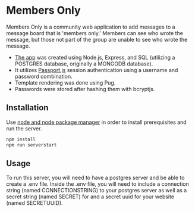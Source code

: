 # Members Only

Members Only is a community web application to add messages to a message board that is 'members only.'
Members can see who wrote the message, but those not part of the group are unable to see who wrote the message.

- [The app](https://members---only.herokuapp.com/) was created using Node.js, Express, and SQL (utilizing a POSTGRES database, originally a MONGODB database).
- It utilizes [Passport.js](https://passportjs.org/) session authentication using a username and password combination.
- Template rendering was done using Pug.
- Passwords were stored after hashing them with bcryptjs.

## Installation

Use [node and node package manager](https://nodejs.org/en/) in order to install prerequisites and run the server.

```bash
npm install
npm run serverstart
```

## Usage

To run this server, you will need to have a postgres server and be able to create a .env file.
Inside the .env file, you will need to include a connection string (named CONNECTIONSTRING) to your postgres server as well as a secret string (named SECRET) for and a secret uuid for your website (named SECRETUUID).
